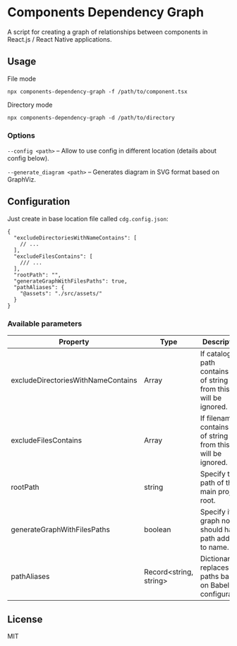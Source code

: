 # Components Dependency Graph

A script for creating a graph of relationships between components in React.js / React Native applications.

## Usage

File mode

`npx components-dependency-graph -f /path/to/component.tsx`

Directory mode

`npx components-dependency-graph -d /path/to/directory`

### Options

`--config <path>` – Allow to use config in different location (details about config below).

`--generate_diagram <path>` – Generates diagram in SVG format based on GraphViz.

## Configuration

Just create in base location file called `cdg.config.json`:

```
{
  "excludeDirectoriesWithNameContains": [
    // ...
  ],
  "excludeFilesContains": [
    /// ...
  ],
  "rootPath": "",
  "generateGraphWithFilesPaths": true,
  "pathAliases": {
    "@assets": "./src/assets/"
  }
}
```

### Available parameters

| Property                           | Type                   | Description                                                            |
| ---------------------------------- | ---------------------- | ---------------------------------------------------------------------- |
| excludeDirectoriesWithNameContains | Array<string>          | If catalog path contains one of string from this list will be ignored. |
| excludeFilesContains               | Array<string>          | If filename contains one of string from this list will be ignored.     |
| rootPath                           | string                 | Specify the path of the main project root.                             |
| generateGraphWithFilesPaths        | boolean                | Specify if graph nodes should have path added to name.                 |
| pathAliases                        | Record<string, string> | Dictionary to replaces paths based on Babel configuration              |

## License

MIT
